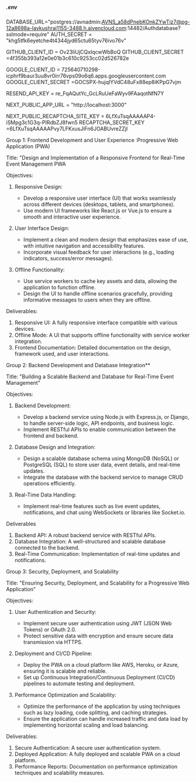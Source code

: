 
##### .env




DATABASE_URL="postgres://avnadmin:AVNS_a58dPnebKOnkZYwTiz7@pg-12a8698a-lavkushraj1155-3488.h.aivencloud.com:14482/Authdatabase?sslmode=require"
AUTH_SECRET = "khg5tfk6eyetche4t4344jyd65ctu65tyv76ivo76v"


GITHUB_CLIENT_ID = Ov23liUjCQxIqcwWbBoQ
GITHUB_CLIENT_SECRET =4f355b393a12e0e01b3c610c9253cc02d526782e

GOOGLE_CLIENT_ID = 725640710298-icphrf9baur3uu8vr0irr76vps09o6q6.apps.googleusercontent.com
GOOGLE_CLIENT_SECRET =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

RESEND_API_KEY = re_FqAQutYc_GcLRuUeFaWyv9FAaqotNfN7Y

NEXT_PUBLIC_APP_URL = "http://localhost:3000"

NEXT_PUBLIC_RECAPTCHA_SITE_KEY = 6LfXuTsqAAAAAP4-iSMpg3c1G3q-PIRdbZJ8fwn5
RECAPTCHA_SECRET_KEY =6LfXuTsqAAAAAPvy7LFKxusJiFn6JOABUvreZZjI


Group 1: Frontend Development and User Experience :Progressive Web Application (PWA)

Title: "Design and Implementation of a Responsive Frontend for Real-Time Event Management PWA

Objectives:
1. Responsive Design:
   - Develop a responsive user interface (UI) that works seamlessly across different devices (desktops, tablets, and smartphones).
   - Use modern UI frameworks like React.js or Vue.js to ensure a smooth and interactive user experience.

2. User Interface Design:
   - Implement a clean and modern design that emphasizes ease of use, with intuitive navigation and accessibility features.
   - Incorporate visual feedback for user interactions (e.g., loading indicators, success/error messages).

3. Offline Functionality:
   - Use service workers to cache key assets and data, allowing the application to function offline.
   - Design the UI to handle offline scenarios gracefully, providing informative messages to users when they are offline.

Deliverables:
1. Responsive UI: A fully responsive interface compatible with various devices.
2. Offline Mode: A UI that supports offline functionality with service worker integration.
3. Frontend Documentation: Detailed documentation on the design, framework used, and user interactions.

Group 2: Backend Development and Database Integration**

Title: "Building a Scalable Backend and Database for Real-Time Event Management"

Objectives:
1. Backend Development:
   - Develop a backend service using Node.js with Express.js, or Django, to handle server-side logic, API endpoints, and business logic.
   - Implement RESTful APIs to enable communication between the frontend and backend.

2. Database Design and Integration:
   - Design a scalable database schema using MongoDB (NoSQL) or PostgreSQL (SQL) to store user data, event details, and real-time updates.
   - Integrate the database with the backend service to manage CRUD operations efficiently.

3. Real-Time Data Handling:
   - Implement real-time features such as live event updates, notifications, and chat using WebSockets or libraries like Socket.io.

Deliverables
1. Backend API: A robust backend service with RESTful APIs.
2. Database Integration: A well-structured and scalable database connected to the backend.
3. Real-Time Communication: Implementation of real-time updates and notifications.


Group 3: Security, Deployment, and Scalability

Title: "Ensuring Security, Deployment, and Scalability for a Progressive Web Application"

Objectives:
1. User Authentication and Security:
   - Implement secure user authentication using JWT (JSON Web Tokens) or OAuth 2.0.
   - Protect sensitive data with encryption and ensure secure data transmission via HTTPS.

2. Deployment and CI/CD Pipeline:
   - Deploy the PWA on a cloud platform like AWS, Heroku, or Azure, ensuring it is scalable and reliable.
   - Set up Continuous Integration/Continuous Deployment (CI/CD) pipelines to automate testing and deployment.

3. Performance Optimization and Scalability:
   - Optimize the performance of the application by using techniques such as lazy loading, code splitting, and caching strategies.
   - Ensure the application can handle increased traffic and data load by implementing horizontal scaling and load balancing.

Deliverables:
1. Secure Authentication: A secure user authentication system.
2. Deployed Application: A fully deployed and scalable PWA on a cloud platform.
3. Performance Reports: Documentation on performance optimization techniques and scalability measures.